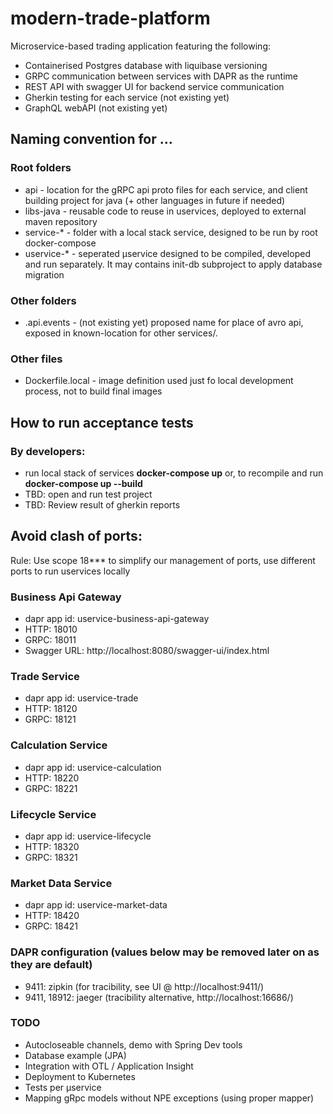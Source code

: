 # modern-trade-platform
Microservice-based trading application featuring the following:
- Containerised Postgres database with liquibase versioning
- GRPC communication between services with DAPR as the runtime
- REST API with swagger UI for backend service communication
- Gherkin testing for each service (not existing yet)
- GraphQL webAPI (not existing yet)

## Naming convention for ...
### Root folders
- api - location for the gRPC api proto files for each service, and client building project for java (+ other languages in future if needed)
- libs-java - reusable code to reuse in uservices, deployed to external maven repository
- service-* - folder with a local stack service, designed to be run by root docker-compose
- uservice-* - seperated µservice designed to be compiled, developed and run separately. It may contains init-db subproject to apply database migration
### Other folders
- .api.events - (not existing yet) proposed name for place of avro api, exposed in known-location for other services/.
### Other files
- Dockerfile.local - image definition used just fo local development process, not to build final images

## How to run acceptance tests
### By developers:
- run local stack of services **docker-compose up** or, to recompile and run **docker-compose up --build**
- TBD: open and run test project
- TBD: Review result of gherkin reports

## Avoid clash of ports:
Rule: Use scope 18*** to simplify our management of ports, use different ports to run uservices locally
### Business Api Gateway
- dapr app id: uservice-business-api-gateway
- HTTP: 18010
- GRPC: 18011
- Swagger URL: http://localhost:8080/swagger-ui/index.html

### Trade Service
- dapr app id: uservice-trade
- HTTP: 18120
- GRPC: 18121

### Calculation Service
- dapr app id: uservice-calculation
- HTTP: 18220
- GRPC: 18221

### Lifecycle Service
- dapr app id: uservice-lifecycle
- HTTP: 18320
- GRPC: 18321

### Market Data Service
- dapr app id: uservice-market-data
- HTTP: 18420
- GRPC: 18421

### DAPR configuration (values below may be removed later on as they are default)
- 9411: zipkin (for tracibility, see UI @ http://localhost:9411/)
- 9411, 18912: jaeger (tracibility alternative, http://localhost:16686/)

### TODO
- Autocloseable channels, demo with Spring Dev tools
- Database example (JPA)
- Integration with OTL / Application Insight
- Deployment to Kubernetes
- Tests per µservice
- Mapping gRpc models without NPE exceptions (using proper mapper)
